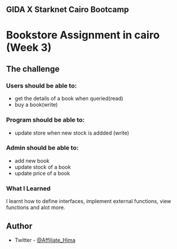 ## GIDA X Starknet Cairo Bootcamp

# Bookstore Assignment in cairo (Week 3) 

## The challenge

### Users should be able to:
- get the details of a book when queried(read)
- buy a book(write)

### Program should be able to:
- update store when new stock is addded (write)

### Admin should be able to:
-  add new book
-  update stock of a book
-  update price of a book

### What I Learned
I learnt how to define interfaces, implement external functions, view functions and alot more.

## Author

- Twitter - [@Affiliate_Hima](https://www.twitter.com/Affiliate_Hima)